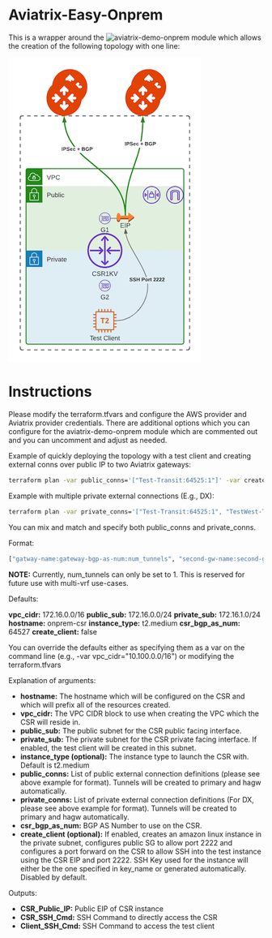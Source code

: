 # Aviatrix-Easy-Onprem

This is a wrapper around the ![aviatrix-demo-onprem](https://github.com/gleyfer/aviatrix-demo-onprem) module which allows the creation of the following topology with one line:

![Topology](aviatrix-demo-onprem-Topology.png)

# Instructions

Please modify the terraform.tfvars and configure the AWS provider and Aviatrix provider credentials. There are additional options which you can configure for the aviatrix-demo-onprem module which are commented out and you can uncomment and adjust as needed.

Example of quickly deploying the topology with a test client and creating external conns over public IP to two Aviatrix gateways:

```bash
terraform plan -var public_conns='["Test-Transit:64525:1"]' -var create_client=true
```

Example with multiple private external connections (E.g., DX):

```bash
terraform plan -var private_conns='["Test-Transit:64525:1", "TestWest-Transit:64526:1"]' -var create_client=true
```

You can mix and match and specify both public_conns and private_conns.

Format:

```terraform
["gatway-name:gateway-bgp-as-num:num_tunnels", "second-gw-name:second-gw-bgp-as-num:num_tunnels", ...]
```
**NOTE:** Currently, num_tunnels can only be set to 1. This is reserved for future use with multi-vrf use-cases.

Defaults:

**vpc_cidr:** 172.16.0.0/16
**public_sub:** 172.16.0.0/24
**private_sub:** 172.16.1.0/24
**hostname:** onprem-csr
**instance_type:** t2.medium
**csr_bgp_as_num:** 64527
**create_client:** false

You can override the defaults either as specifying them as a var on the command line (e.g., -var vpc_cidr="10.100.0.0/16") or modifying the terraform.tfvars

Explanation of arguments:

- **hostname:** The hostname which will be configured on the CSR and which will prefix all of the resources created.
- **vpc_cidr:** The VPC CIDR block to use when creating the VPC which the CSR will reside in.
- **public_sub:** The public subnet for the CSR public facing interface.
- **private_sub:** The private subnet for the CSR private facing interface. If enabled, the test client will be created in this subnet.
- **instance_type (optional):** The instance type to launch the CSR with. Default is t2.medium
- **public_conns:** List of public external connection definitions (please see above example for format). Tunnels will be created to primary and hagw automatically.
- **private_conns:** List of private external connection definitions (For DX, please see above example for format). Tunnels will be created to primary and hagw automatically.
- **csr_bgp_as_num:** BGP AS Number to use on the CSR.
- **create_client (optional):** If enabled, creates an amazon linux instance in the private subnet, configures public SG to allow port 2222 and configures a port forward on the CSR to allow SSH into the test instance using the CSR EIP and port 2222. SSH Key used for the instance will either be the one specified in key_name or generated automatically. Disabled by default.

Outputs:

- **CSR_Public_IP:** Public EIP of CSR instance
- **CSR_SSH_Cmd:** SSH Command to directly access the CSR
- **Client_SSH_Cmd:** SSH Command to access the test client
